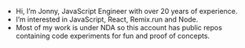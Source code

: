 - Hi, I’m Jonny, JavaScript Engineer with over 20 years of experience.
- I’m interested in JavaScript, React, Remix.run and Node.
- Most of my work is under NDA so this account has public repos containing code experiments for fun and proof of concepts.

<!---
roninfrodsham/roninfrodsham is a ✨ special ✨ repository because its `README.md` (this file) appears on your GitHub profile.
You can click the Preview link to take a look at your changes.
--->
